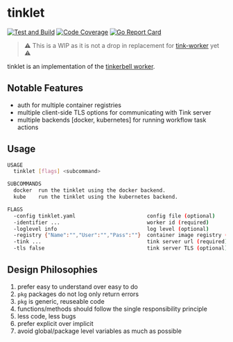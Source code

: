 # tinklet

[![Test and Build](https://github.com/jacobweinstock/tinklet/actions/workflows/ci.yaml/badge.svg)](https://github.com/jacobweinstock/tinklet/actions/workflows/ci.yaml)
[![Code Coverage](https://img.shields.io/endpoint?url=https://gist.githubusercontent.com/jacobweinstock/9d00cc54b39121e62d88ab6e02cec6dd/raw/branch-main.json)](https://gist.github.com/jacobweinstock/9d00cc54b39121e62d88ab6e02cec6dd#file-branch-main-coverage)
[![Go Report Card](https://goreportcard.com/badge/github.com/jacobweinstock/tinklet)](https://goreportcard.com/report/github.com/jacobweinstock/tinklet)

>:warning: This is a WIP as it is not a drop in replacement for [tink-worker](https://docs.tinkerbell.org/services/tink-worker/) yet :warning:

tinklet is an implementation of the [tinkerbell worker](https://docs.tinkerbell.org/services/tink-worker/).

## Notable Features

- auth for multiple container registries
- multiple client-side TLS options for communicating with Tink server
- multiple backends [docker, kubernetes] for running workflow task actions

## Usage

```bash
USAGE
  tinklet [flags] <subcommand>

SUBCOMMANDS
  docker  run the tinklet using the docker backend.
  kube    run the tinklet using the kubernetes backend.

FLAGS
  -config tinklet.yaml                       config file (optional)
  -identifier ...                            worker id (required)
  -loglevel info                             log level (optional)
  -registry {"Name":"","User":"","Pass":""}  container image registry (optional)
  -tink ...                                  tink server url (required)
  -tls false                                 tink server TLS (optional)
```

## Design Philosophies

1. prefer easy to understand over easy to do
2. `pkg` packages do not log only return errors
3. `pkg` is generic, reuseable code
4. functions/methods should follow the single responsibility principle
5. less code, less bugs
6. prefer explicit over implicit
7. avoid global/package level variables as much as possible
